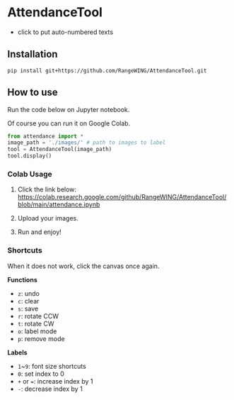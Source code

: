 # AttendanceTool
* click to put auto-numbered texts

## Installation
```pip install git+https://github.com/RangeWING/AttendanceTool.git```

## How to use
Run the code below on Jupyter notebook. 

Of course you can run it on Google Colab.

```python
from attendance import *
image_path = './images/' # path to images to label
tool = AttendanceTool(image_path)
tool.display()
```

### Colab Usage
1. Click the link below:
  https://colab.research.google.com/github/RangeWING/AttendanceTool/blob/main/attendance.ipynb

2. Upload your images.
3. Run and enjoy!


### Shortcuts
When it does not work, click the canvas once again.

**Functions**
* `z`: undo
* `c`: clear
* `s`: save
* `r`: rotate CCW
* `t`: rotate CW
* `o`: label mode
* `p`: remove mode

**Labels**
* `1`~`9`: font size shortcuts
* `0`: set index to 0
* `+` or `=`: increase index by 1
* `-`: decrease index by 1
